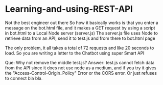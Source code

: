 # Learning-and-using-REST-API
Not the best engineer out there
So how it basically works is that you enter a message on the bot.html file, and it makes a GET request by using a script in bot.html to a Local Node server (server.js)
The server.js file uses Node to retrieve data from an API, send it to test.js and from there to bot.html page

The only problem, it all takes a total of 72 requests and like 20 seconds to load.
So you are writing a letter to the Chatbot using super Smart API

Que: Why not remove the middle test.js?
Answer: test.js cannot fetch data from the API since it does not use node as a medium, and if you try it gives the "Access-Control-Origin_Policy" Error or the CORS error.
Or just refuses to connect bla bla.
